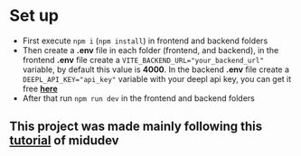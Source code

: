 # Set up

- First execute `npm i` (`npm install`) in frontend and backend folders
- Then create a **.env** file in each folder (frontend, and backend), in the frontend **.env** file create a `VITE_BACKEND_URL="your_backend_url"` variable, by default this value is **4000**. In the backend **.env** file create a `DEEPL_API_KEY="api_key"` variable with your deepl api key, you can get it free **[here](https://www.deepl.com/es/pro-api#api-pricing)**
- After that run `npm run dev` in the frontend and backend folders

## This project was made mainly following this [tutorial](https://www.youtube.com/watch?v=kZhabulNCUc) of midudev